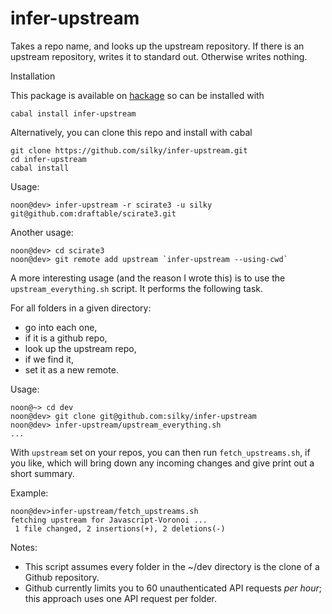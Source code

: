 infer-upstream
==============

Takes a repo name, and looks up the upstream repository. If there is an
upstream repository, writes it to standard out. Otherwise writes nothing.

Installation

This package is available on [hackage](http://hackage.haskell.org/package/infer-upstream)
so can be installed with

````
cabal install infer-upstream
````

Alternatively, you can clone this repo and install with cabal

````
git clone https://github.com/silky/infer-upstream.git
cd infer-upstream
cabal install
````

Usage:

````
noon@dev> infer-upstream -r scirate3 -u silky
git@github.com:draftable/scirate3.git
````

Another usage:

````
noon@dev> cd scirate3
noon@dev> git remote add upstream `infer-upstream --using-cwd`
````

A more interesting usage (and the reason I wrote this) is to use the
`upstream_everything.sh` script.  It performs the following task.

For all folders in a given directory:

  * go into each one,
  * if it is a github repo,
  * look up the upstream repo,
  * if we find it,
  * set it as a new remote.

Usage:

````
noon@~> cd dev
noon@dev> git clone git@github.com:silky/infer-upstream
noon@dev> infer-upstream/upstream_everything.sh
...
````

With `upstream` set on your repos, you can then run `fetch_upstreams.sh`, if
you like, which will bring down any incoming changes and give print out a
short summary.

Example:

````
noon@dev>infer-upstream/fetch_upstreams.sh 
fetching upstream for Javascript-Voronoi ...
 1 file changed, 2 insertions(+), 2 deletions(-)
````

Notes:

  * This script assumes every folder in the ~/dev directory is the clone of a
  Github repository.
  * Github currently limits you to 60 unauthenticated API requests *per hour*;
  this approach uses one API request per folder.



